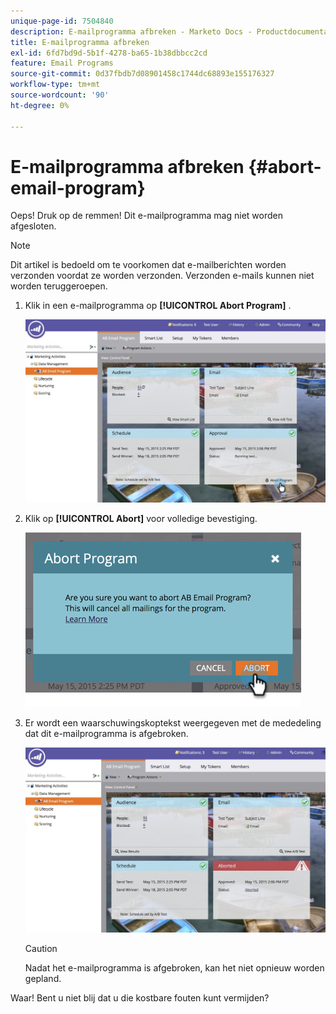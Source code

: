 ```yaml
---
unique-page-id: 7504840
description: E-mailprogramma afbreken - Marketo Docs - Productdocumentatie
title: E-mailprogramma afbreken
exl-id: 6fd7bd9d-5b1f-4278-ba65-1b38dbbcc2cd
feature: Email Programs
source-git-commit: 0d37fbdb7d08901458c1744dc68893e155176327
workflow-type: tm+mt
source-wordcount: '90'
ht-degree: 0%

---
```


# E-mailprogramma afbreken {#abort-email-program}

Oeps! Druk op de remmen! Dit e-mailprogramma mag niet worden afgesloten.

>[!NOTE]
>
>Dit artikel is bedoeld om te voorkomen dat e-mailberichten worden verzonden voordat ze worden verzonden. Verzonden e-mails kunnen niet worden teruggeroepen.

1. Klik in een e-mailprogramma op **[!UICONTROL Abort Program]** .

   ![](assets/dashboardleads.jpg)

1. Klik op **[!UICONTROL Abort]** voor volledige bevestiging.

   ![](assets/image2015-5-20-15-3a24-3a35.png)

1. Er wordt een waarschuwingskoptekst weergegeven met de mededeling dat dit e-mailprogramma is afgebroken.

   ![](assets/dashboardleadchange2.jpg)

   >[!CAUTION]
   >
   >Nadat het e-mailprogramma is afgebroken, kan het niet opnieuw worden gepland.

Waar! Bent u niet blij dat u die kostbare fouten kunt vermijden?
